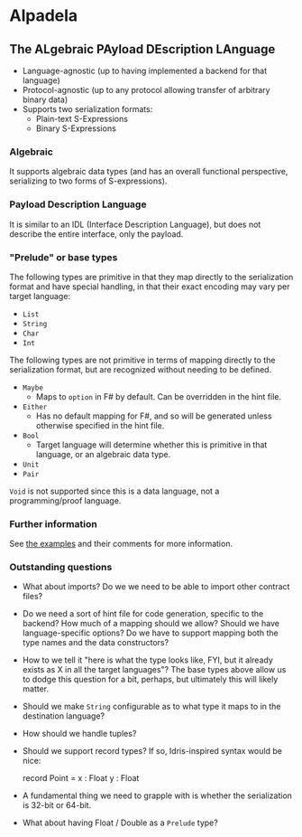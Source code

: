 # Alpadela

## The ALgebraic PAyload DEscription LAnguage

* Language-agnostic (up to having implemented a backend for that language)
* Protocol-agnostic (up to any protocol allowing transfer of arbitrary binary
  data)
* Supports two serialization formats:
  * Plain-text S-Expressions
  * Binary S-Expressions

### Algebraic

It supports algebraic data types (and has an overall functional perspective,
serializing to two forms of S-expressions).

### Payload Description Language

It is similar to an IDL (Interface Description Language), but does not describe
the entire interface, only the payload.

### "Prelude" or base types

The following types are primitive in that they map directly to the
serialization format and have special handling, in that their exact encoding
may vary per target language:

* `List`
* `String`
* `Char`
* `Int`

The following types are not primitive in terms of mapping directly to the
serialization format, but are recognized without needing to be defined.

* `Maybe` 
  * Maps to `option` in F# by default. Can be overridden in the hint file.
* `Either`
  * Has no default mapping for F#, and so will be generated unless otherwise
    specified in the hint file.
* `Bool`
  * Target language will determine whether this is primitive in that language,
    or an algebraic data type.
* `Unit`
* `Pair`

`Void` is not supported since this is a data language, not a programming/proof
language.

### Further information

See [the examples](example.apdl) and their comments for more information.

### Outstanding questions

* What about imports? Do we we need to be able to import other contract files?
* Do we need a sort of hint file for code generation, specific to the backend?
  How much of a mapping should we allow? Should we have language-specific
  options? Do we have to support mapping both the type names and the data
  constructors?
* How to we tell it "here is what the type looks like, FYI, but it already
  exists as X in all the target languages"? The base types above allow us to
  dodge this question for a bit, perhaps, but ultimately this will likely
  matter.
* Should we make `String` configurable as to what type it maps to in the
  destination language?
* How should we handle tuples?
* Should we support record types? If so, Idris-inspired syntax would be nice:
  
    record Point =
      x : Float
      y : Float

* A fundamental thing we need to grapple with is whether the serialization is
  32-bit or 64-bit.
* What about having Float / Double as a `Prelude` type?

